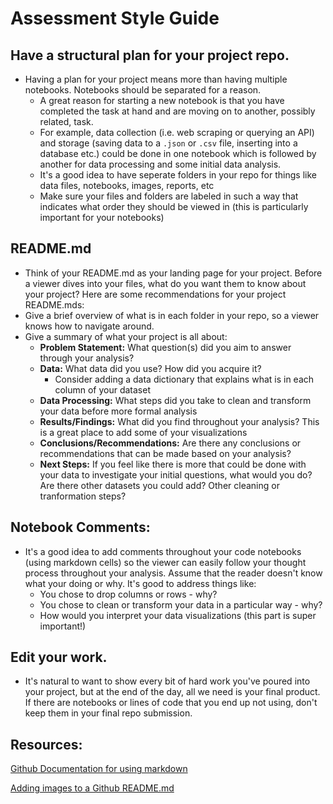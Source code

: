 # Assessment Style Guide

## Have a structural plan for your project repo.

- Having a plan for your project means more than having multiple notebooks. Notebooks should be separated for a reason.
    - A great reason for starting a new notebook is that you have completed the task at hand and are moving on to another, possibly related, task.
    - For example, data collection (i.e. web scraping or querying an API) and storage (saving data to a `.json` or `.csv` file, inserting into a database etc.) could be done in one notebook which is followed by another for data processing and some initial data analysis.
    - It's a good idea to have seperate folders in your repo for things like data files, notebooks, images, reports, etc
    - Make sure your files and folders are labeled in such a way that indicates what order they should be viewed in (this is particularly important for your notebooks)

## README.md
- Think of your README.md as your landing page for your project. Before a viewer dives into your files, what do you want them to know about your project? Here are some recommendations for your project README.mds:
-   Give a brief overview of what is in each folder in your repo, so a viewer knows how to navigate around.
-   Give a summary of what your project is all about:
    - **Problem Statement:** What question(s) did you aim to answer through your analysis?   
    - **Data:** What data did you use? How did you acquire it?
        - Consider adding a data dictionary that explains what is in each column of your dataset
    - **Data Processing:** What steps did you take to clean and transform your data before more formal analysis
    - **Results/Findings:** What did you find throughout your analysis? This is a great place to add some of your visualizations
    - **Conclusions/Recommendations:** Are there any conclusions or recommendations that can be made based on your analysis?
    - **Next Steps:** If you feel like there is more that could be done with your data to investigate your initial questions, what would you do? Are there other datasets you could add? Other cleaning or tranformation steps?         


## Notebook Comments:
   - It's a good idea to add comments throughout your code notebooks (using markdown cells) so the viewer can easily follow your thought process throughout your analysis. Assume that the reader doesn't know what your doing or why. It's good to address things like:
       - You chose to drop columns or rows - why?
       - You chose to clean or transform your data in a particular way - why?
       - How would you interpret your data visualizations (this part is super important!)
        
## Edit your work.
- It's natural to want to show every bit of hard work you've poured into your project, but at the end of the day, all we need is your final product. If there are notebooks or lines of code that you end up not using, don't keep them in your final repo submission.

## Resources:
[Github Documentation for using markdown](https://docs.github.com/en/get-started/writing-on-github/getting-started-with-writing-and-formatting-on-github/basic-writing-and-formatting-syntax)

[Adding images to a Github README.md](https://www.seancdavis.com/posts/three-ways-to-add-image-to-github-readme/)


